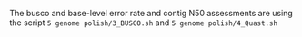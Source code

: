 The busco and base-level error rate and contig N50 assessments are using the script
```5 genome polish/3_BUSCO.sh``` and ```5 genome polish/4_Quast.sh```
